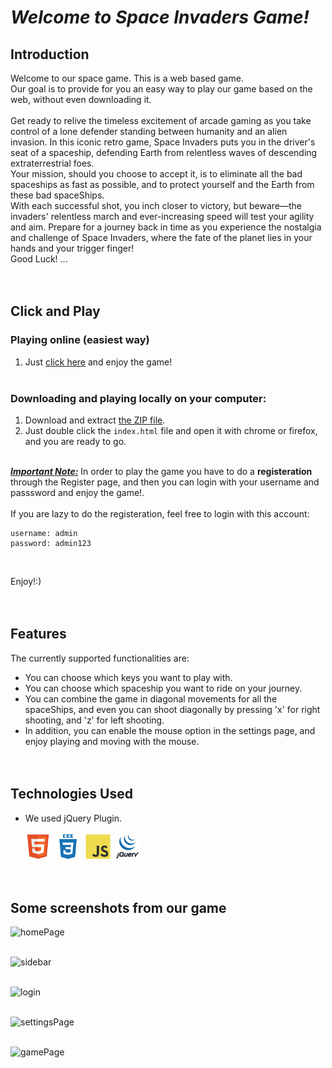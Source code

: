 # ***Welcome to Space Invaders Game!***



## Introduction

Welcome to our space game. This is a web based game. <br>
Our goal is to provide for you an easy way to play our game based on the web, without even downloading it. <br><br>
Get ready to relive the timeless excitement of arcade gaming as you take control of a lone defender standing between humanity and an alien invasion. In this iconic retro game, Space Invaders puts you in the driver's seat of a spaceship, defending Earth from relentless waves of descending extraterrestrial foes. <br>
Your mission, should you choose to accept it, is to eliminate all the bad spaceships as fast as possible, and to protect yourself and the Earth from these bad spaceShips. <br> 
With each successful shot, you inch closer to victory, but beware—the invaders' relentless march and ever-increasing speed will test your agility and aim. Prepare for a journey back in time as you experience the nostalgia and challenge of Space Invaders, where the fate of the planet lies in your hands and your trigger finger!<br>
Good Luck! ...
<br><br><br>




## Click and Play

### Playing online (easiest way)
1. Just [click here](https://eliyaballout.github.io/Space_Invaders) and enjoy the game! <br><br>


### Downloading and playing locally on your computer:
1. Download and extract [the ZIP file](https://github.com/eliyaballout/Space_Invaders/archive/refs/heads/main.zip).
2. Just double click the `index.html` file and open it with chrome or firefox, and you are ready to go.<br><br>
   
<u>***Important Note:***</u> In order to play the game you have to do a **registeration** through the Register page, and then you can login with your username and passsword and enjoy the game!.<br><br>
If you are lazy to do the registeration, feel free to login with this account:<br>
```
username: admin
password: admin123
```
<br>

Enjoy!:)
<br><br><br>




## Features

The currently supported functionalities are:

* You can choose which keys you want to play with.
* You can choose which spaceship you want to ride on your journey.
* You can combine the game in diagonal movements for all the spaceShips, and even you can shoot diagonally by pressing 'x' for right shooting, and 'z' for left shooting.
* In addition, you can enable the mouse option in the settings page, and enjoy playing and moving with the mouse.
<br><br><br>




## Technologies Used
* We used jQuery Plugin.<br><br>
<img src="https://github.com/devicons/devicon/blob/master/icons/html5/html5-original.svg" title="HTML5" alt="HTML" width="40" height="40"/>&nbsp;
<img src="https://github.com/devicons/devicon/blob/master/icons/css3/css3-plain-wordmark.svg" title="CSS3" alt="CSS" width="40" height="40"/>&nbsp;
<img src="https://github.com/devicons/devicon/blob/master/icons/javascript/javascript-original.svg" title="JavaScript" alt="JavaScript" width="40" height="40"/>&nbsp;
<img src="https://github.com/devicons/devicon/blob/master/icons/jquery/jquery-original-wordmark.svg" title="jQuery" alt="jQuery" width="40" height="40"/>&nbsp;
<br><br><br>




## Some screenshots from our game

![homePage](https://github.com/eliyaballout/Space_Invaders/assets/94072460/c07b89fe-45c1-4a94-a2d2-039c1135c95b) <br><br>

![sidebar](https://github.com/eliyaballout/Space_Invaders/assets/94072460/289e958d-43ae-4420-af68-6f7837eea5e0) <br><br>

![login](https://github.com/eliyaballout/Space_Invaders/assets/94072460/90284058-3c3d-42ba-90fd-241532050acd) <br><br>

![settingsPage](https://github.com/eliyaballout/Space_Invaders/assets/94072460/aef98e6d-70ef-401d-adc1-2d9e2a4280b5) <br><br>

![gamePage](https://github.com/eliyaballout/Space_Invaders/assets/94072460/e4733227-208a-471d-ab1d-0f38f37f0224) <br>

